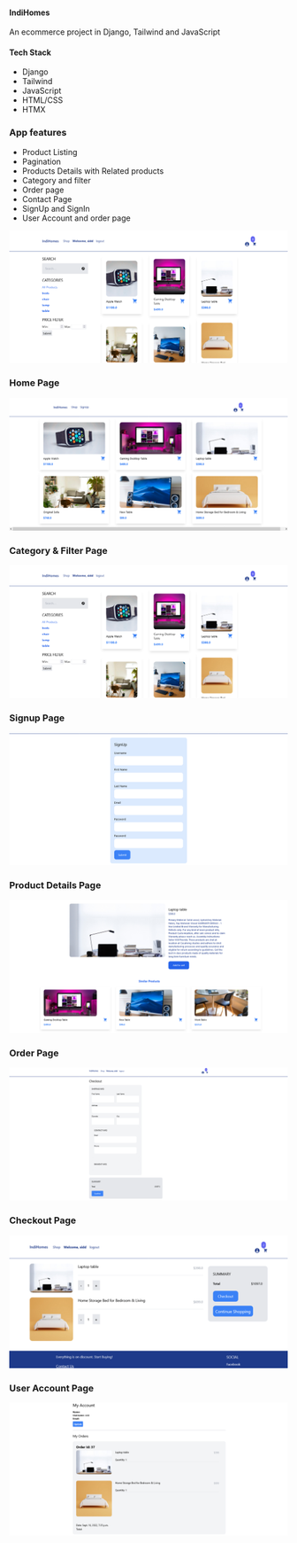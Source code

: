 #### IndiHomes

An ecommerce project in Django, Tailwind and JavaScript

#### Tech Stack
  - Django
  - Tailwind
  - JavaScript
  - HTML/CSS
  - HTMX
  

### App features
* Product Listing
* Pagination
* Products Details with Related products
* Category and filter
* Order page
* Contact Page
* SignUp and SignIn
* User Account and order page



![img](https://raw.githubusercontent.com/Siddharthbadal/IndiHomes/master/images/shop.png)
### Home Page
![img](/images/home.png)


### Category & Filter Page
![img](https://raw.githubusercontent.com/Siddharthbadal/IndiHomes/main/images/shop.png?token=GHSAT0AAAAAABX23GVRRSNIERHY5BKZRBPOYZERCGA)



### Signup Page
![img](https://raw.githubusercontent.com/Siddharthbadal/IndiHomes/main/images/signup.png?token=GHSAT0AAAAAABX23GVQG32JIY7FMKUXNGCMYZERECA)


### Product Details Page
![img](https://raw.githubusercontent.com/Siddharthbadal/IndiHomes/main/images/product.png?token=GHSAT0AAAAAABX23GVQ4SSUQJNWQYMQLQ3AYZERDNQ)


### Order Page
![img](https://raw.githubusercontent.com/Siddharthbadal/IndiHomes/main/images/orderpage.png?token=GHSAT0AAAAAABX23GVRZKLNOPJJ7WZICFOOYZEREBA)


### Checkout Page
![img](https://raw.githubusercontent.com/Siddharthbadal/IndiHomes/main/images/checkout.png?token=GHSAT0AAAAAABX23GVQEFD2F5XGYP2W3UAUYZERD7Q)


### User Account Page
![img](https://raw.githubusercontent.com/Siddharthbadal/IndiHomes/main/images/account.png?token=GHSAT0AAAAAABX23GVQFFIXXQEKJBXH77OAYZERBGQ)

